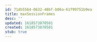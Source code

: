 ```yaml
---
id: 71db5564-0632-48bf-b06a-61f99751b9ea
title: maxSessionFrames
desc: ''
updated: 1618573870501
created: 1618573870501
stub: true
---
```



